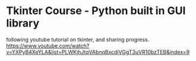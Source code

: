 # Tkinter Course - Python built in GUI library
following youtube tutorial on tkinter, and sharing progress.
https://www.youtube.com/watch?v=YXPyB4XeYLA&list=PLWKjhJtqVAbnqBxcdjVGgT3uVR10bzTEB&index=9
